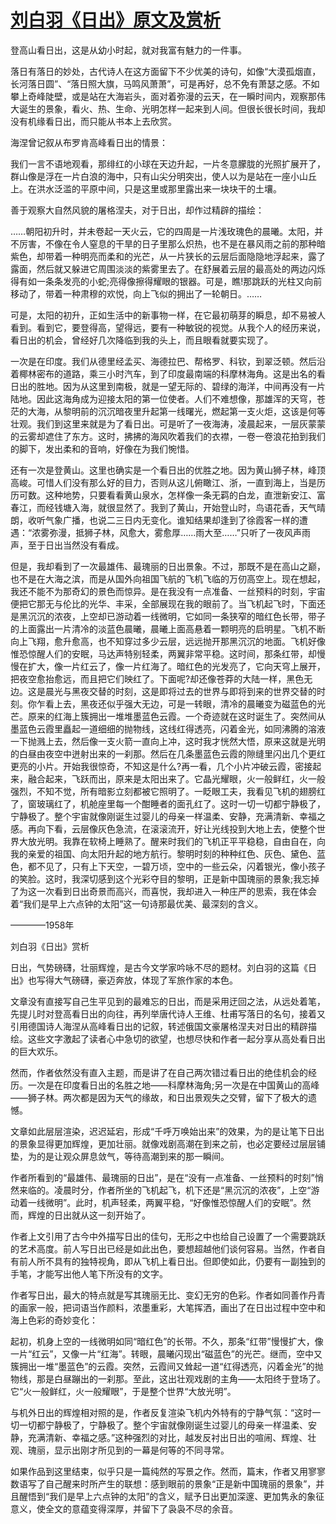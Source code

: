 # [刘白羽《日出》原文及赏析](https://www.vrrw.net/wx/8784.html)

登高山看日出，这是从幼小时起，就对我富有魅力的一件事。

落日有落日的妙处，古代诗人在这方面留下不少优美的诗句，如像“大漠孤烟直，长河落日圆”、“落日照大旗，马鸣风萧萧”，可是再好，总不免有萧瑟之感。不如攀上奇峰陡壁，或是站在大海岩头，面对着弥漫的云天，在一瞬时间内，观察那伟大诞生的景象，看火、热、生命、光明怎样一起来到人间。但很长很长时间，我却没有机缘看日出，而只能从书本上去欣赏。

海涅曾记叙从布罗肯高峰看日出的情景：

我们一言不语地观看，那绯红的小球在天边升起，一片冬意朦胧的光照扩展开了，群山像是浮在一片白浪的海中，只有山尖分明突出，使人以为是站在一座小山丘上。在洪水泛滥的平原中间，只是这里或那里露出来一块块干的土壤。



善于观察大自然风貌的屠格涅夫，对于日出，却作过精辟的描绘：

……朝阳初升时，并未卷起一天火云，它的四周是一片浅玫瑰色的晨曦。太阳，并不厉害，不像在令人窒息的干旱的日子里那么炽热，也不是在暴风雨之前的那种暗紫色，却带着一种明亮而柔和的光芒，从一片狭长的云层后面隐隐地浮起来，露了露面，然后就又躲进它周围淡淡的紫雾里去了。在舒展着云层的最高处的两边闪烁得有如一条条发亮的小蛇;亮得像擦得耀眼的银器。可是，瞧!那跳跃的光柱又向前移动了，带着一种肃穆的欢悦，向上飞似的拥出了一轮朝日。……

可是，太阳的初升，正如生活中的新事物一样，在它最初萌芽的瞬息，却不易被人看到。看到它，要登得高，望得远，要有一种敏锐的视觉。从我个人的经历来说，看日出的机会，曾经好几次降临到我的头上，而且眼看就要实现了。

一次是在印度。我们从德里经孟买、海德拉巴、帮格罗、科钦，到翠泛顿。然后沿着椰林密布的道路，乘三小时汽车，到了印度最南端的科摩林海角。这是出名的看日出的胜地。因为从这里到南极，就是一望无际的、碧绿的海洋，中间再没有一片陆地。因此这海角成为迎接太阳的第一位使者。人们不难想像，那雄浑的天穹，苍茫的大海，从黎明前的沉沉暗夜里升起第一线曙光，燃起第一支火炬，这该是何等壮观。我们到这里来就是为了看日出。可是听了一夜海涛，凌晨起来，一层灰蒙蒙的云雾却遮住了东方。这时，拂拂的海风吹着我们的衣襟，一卷一卷浪花拍到我们的脚下，发出柔和的音响，好像在为我们惋惜。

还有一次是登黄山。这里也确实是一个看日出的优胜之地。因为黄山狮子林，峰顶高峻。可惜人们没有那么好的目力，否则从这儿俯瞰江、浙，一直到海上，当是历历可数。这种地势，只要看看黄山泉水，怎样像一条无羁的白龙，直泄新安江、富春江，而经钱塘入海，就很显然了。我到了黄山，开始登山时，鸟语花香，天气晴朗，收听气象广播，也说二三日内无变化。谁知结果却逢到了徐霞客一样的遭遇：“浓雾弥漫，抵狮子林，风愈大，雾愈厚……雨大至……”只听了一夜风声雨声，至于日出当然没有看成。

但是，我却看到了一次最雄伟、最瑰丽的日出景象。不过，那既不是在高山之巅，也不是在大海之滨，而是从国外向祖国飞航的飞机飞临的万仞高空上。现在想起，我还不能不为那奇幻的景色而惊异。是在我没有一点准备、一丝预料的时刻，宇宙便把它那无与伦比的光华、丰采，全部展现在我的眼前了。当飞机起飞时，下面还是黑沉沉的浓夜，上空却已游动着一线微明，它如同一条狭窄的暗红色长带，带子的上面露出一片清冷的淡蓝色晨曦，晨曦上面高悬着一颗明亮的启明星。飞机不断向上飞翔，愈升愈高，也不知穿过多少云层，远远抛开那黑沉沉的地面。飞机好像惟恐惊醒人们的安眠，马达声特别轻柔，两翼非常平稳。这时间，那条红带，却慢慢在扩大，像一片红云了，像一片红海了。暗红色的光发亮了，它向天穹上展开，把夜空愈抬愈远，而且把它们映红了。下面呢?却还像苍莽的大陆一样，黑色无边。这是晨光与黑夜交替的时刻，这是即将过去的世界与即将到来的世界交替的时刻。你乍看上去，黑夜还似乎强大无边，可是一转眼，清冷的晨曦变为磁蓝色的光芒。原来的红海上簇拥出一堆堆墨蓝色云霞。一个奇迹就在这时诞生了。突然间从墨蓝色云霞里矗起一道细细的抛物线，这线红得透亮，闪着金光，如同沸腾的溶液一下抛溅上去，然后像一支火箭一直向上冲，这时我才恍然大悟，原来这就是光明的白昼由夜空中迸射出来的一刹那。然后在几条墨蓝色云霞的隙缝里闪出几个更红更亮的小片。开始我很惊奇，不知这是什么?再一看，几个小片冲破云霞，密接起来，融合起来，飞跃而出，原来是太阳出来了。它晶光耀眼，火一般鲜红，火一般强烈，不知不觉，所有暗影立刻都被它照明了。一眨眼工夫，我看见飞机的翅膀红了，窗玻璃红了，机舱座里每一个酣睡者的面孔红了。这时一切一切都宁静极了，宁静极了。整个宇宙就像刚诞生过婴儿的母亲一样温柔、安静，充满清新、幸福之感。再向下看，云层像灰色急流，在滚滚流开，好让光线投到大地上去，使整个世界大放光明。我靠在软椅上睡熟了。醒来时我们的飞机正平平稳稳，自由自在，向我的亲爱的祖国、向太阳升起的地方航行。黎明时刻的种种红色、灰色、黛色、蓝色，都不见了，只有上下天空，一碧万顷，空中的一些云朵，闪着银光，像小孩子的笑脸。这时，我深切感到这个光彩夺目的黎明，正是新中国瑰丽的景象;我忘掉了为这一次看到日出奇景而高兴，而喜悦，我却进入一种庄严的思索，我在体会着“我们是早上六点钟的太阳”这一句诗那最优美、最深刻的含义。

————1958年

刘白羽《日出》赏析

日出，气势磅礴，壮丽辉煌，是古今文学家吟咏不尽的题材。刘白羽的这篇《日出》也写得大气磅礴，豪迈奔放，体现了军旅作家的本色。

文章没有直接写自己生平见到的最难忘的日出，而是采用迂回之法，从远处着笔，先提儿时对登高看日出的向往，再列举唐代诗人王维、杜甫写落日的名句，接着又引用德国诗人海涅从高峰看日出的记叙，转述俄国文豪屠格涅夫对日出的精辟描绘。这些文字激起了读者心中急切的欲望，也想尽快和作者一起分享从高处看日出的巨大欢乐。

然而，作者依然没有直入主题，而是讲了在自己两次错过看日出的绝佳机会的经历。一次是在印度看日出的名胜之地——科摩林海角;另一次是在中国黄山的高峰——狮子林。两次都是因为天气的缘故，和日出景观失之交臂，留下了极大的遗憾。

文章如此层层渲染，迟迟延宕，形成“千呼万唤始出来”的效果，为的是让笔下日出的景象显得更加辉煌，更加壮丽。就像戏剧高潮在到来之前，也必定要经过层层铺垫，为的是让观众屏息敛气，等待高潮到来的那一瞬间。

作者所看到的“最雄伟、最瑰丽的日出”，是在“没有一点准备、一丝预料的时刻”悄然来临的。凌晨时分，作者所坐的飞机起飞，机下还是“黑沉沉的浓夜”，上空“游动着一线微明”。此时，机声轻柔，两翼平稳，“好像惟恐惊醒人们的安眠”。然而，辉煌的日出就从这一刻开始了。

作者上文引用了古今中外描写日出的佳句，无形之中也给自己设置了一个需要跳跃的艺术高度。前人写日出已经是如此出色，要想超越他们谈何容易。当然，作者自有前人所不具有的独特视角，即从飞机上看日出。但即使如此，仍要有一副独到的手笔，才能写出他人笔下所没有的文字。

作者写日出，最大的特点就是写其瑰丽无比、变幻无穷的色彩。作者如同善作丹青的画家一般，把词语当作颜料，浓墨重彩，大笔挥洒，画出了在日出过程中空中和海上色彩的奇妙变化：

起初，机身上空的一线微明如同“暗红色”的长带。不久，那条“红带”慢慢扩大，像一片“红云”，又像一片“红海”。转眼，晨曦闪现出“磁蓝色”的光芒。继而，空中又簇拥出一堆“墨蓝色”的云霞。突然，云霞间又耸起一道“红得透亮，闪着金光”的抛物线，那是白昼蹦出的一刹那。至此，这出壮观戏剧的主角——太阳终于登场了。它“火一般鲜红，火一般耀眼”，于是整个世界“大放光明”。

与机外日出的辉煌相对照的是，作者反复渲染飞机内外特有的宁静气氛：“这时一切一切都宁静极了，宁静极了。整个宇宙就像刚诞生过婴儿的母亲一样温柔、安静，充满清新、幸福之感。”这种强烈的对比，越发反衬出日出的喧闹、辉煌、壮观、瑰丽，显示出刚才所见到的一幕是何等的不同寻常。

如果作品到这里结束，似乎只是一篇纯然的写景之作。然而，篇末，作者又用寥寥数语写了自己醒来时所产生的联想：感到眼前的景象“正是新中国瑰丽的景象”，并且醒悟到“我们是早上六点钟的太阳”的含义，赋予日出更加深邃、更加隽永的象征意义，使全文的意蕴变得深厚，并留下了袅袅不尽的余音。

